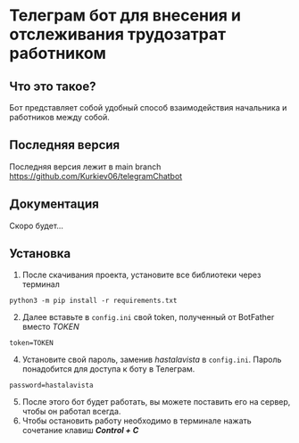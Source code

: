 # Телеграм бот для внесения и отслеживания трудозатрат работником


  Что это такое?
  -----------

  Бот представляет собой удобный способ взаимодействия начальника и 
  работников между собой. 

  Последняя версия
  ------------------

  Последняя версия лежит в main branch 
  https://github.com/Kurkiev06/telegramChatbot

  Документация
  -------------

  Скоро будет...

  Установка
  ------------

  1. После скачивания проекта, установите все библиотеки через терминал
  ```
  python3 -m pip install -r requirements.txt   
  ```
  2. Далее вставьте в ```config.ini``` свой token, полученный от BotFather 
     вместо *TOKEN*
  ```
  token=TOKEN
  ```
  4. Установите свой пароль, заменив  *hastalavista* в ```config.ini```. 
Пароль понадобится для доступа к боту в Телеграм.
  ```
  password=hastalavista
  ```
  5. После этого бот будет работать, вы можете поставить его на сервер, чтобы
     он работал всегда. 
  6. Чтобы остановить работу необходимо в терминале нажать сочетание клавиш
     ***Control + C***
